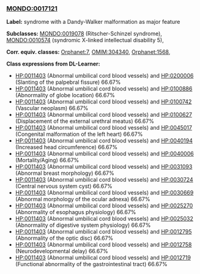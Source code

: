 
### [MONDO:0017121](http://purl.obolibrary.org/obo/MONDO_0017121)
**Label:** syndrome with a Dandy-Walker malformation as major feature

**Subclasses:** [MONDO:0019078](http://purl.obolibrary.org/obo/MONDO_0019078) (Ritscher-Schinzel syndrome), [MONDO:0010574](http://purl.obolibrary.org/obo/MONDO_0010574) (syndromic X-linked intellectual disability 5), 

**Corr. equiv. classes:** [Orphanet:7](http://www.orpha.net/ORDO/Orphanet_7), [OMIM:304340](http://purl.obolibrary.org/obo/OMIM_304340), [Orphanet:1568](http://www.orpha.net/ORDO/Orphanet_1568), 

**Class expressions from DL-Learner:**

- [HP:0011403](http://purl.obolibrary.org/obo/HP_0011403) (Abnormal umbilical cord blood vessels) and [HP:0200006](http://purl.obolibrary.org/obo/HP_0200006) (Slanting of the palpebral fissure) 66.67%
- [HP:0011403](http://purl.obolibrary.org/obo/HP_0011403) (Abnormal umbilical cord blood vessels) and [HP:0100886](http://purl.obolibrary.org/obo/HP_0100886) (Abnormality of globe location) 66.67%
- [HP:0011403](http://purl.obolibrary.org/obo/HP_0011403) (Abnormal umbilical cord blood vessels) and [HP:0100742](http://purl.obolibrary.org/obo/HP_0100742) (Vascular neoplasm) 66.67%
- [HP:0011403](http://purl.obolibrary.org/obo/HP_0011403) (Abnormal umbilical cord blood vessels) and [HP:0100627](http://purl.obolibrary.org/obo/HP_0100627) (Displacement of the external urethral meatus) 66.67%
- [HP:0011403](http://purl.obolibrary.org/obo/HP_0011403) (Abnormal umbilical cord blood vessels) and [HP:0045017](http://purl.obolibrary.org/obo/HP_0045017) (Congenital malformation of the left heart) 66.67%
- [HP:0011403](http://purl.obolibrary.org/obo/HP_0011403) (Abnormal umbilical cord blood vessels) and [HP:0040194](http://purl.obolibrary.org/obo/HP_0040194) (Increased head circumference) 66.67%
- [HP:0011403](http://purl.obolibrary.org/obo/HP_0011403) (Abnormal umbilical cord blood vessels) and [HP:0040006](http://purl.obolibrary.org/obo/HP_0040006) (Mortality/Aging) 66.67%
- [HP:0011403](http://purl.obolibrary.org/obo/HP_0011403) (Abnormal umbilical cord blood vessels) and [HP:0031093](http://purl.obolibrary.org/obo/HP_0031093) (Abnormal breast morphology) 66.67%
- [HP:0011403](http://purl.obolibrary.org/obo/HP_0011403) (Abnormal umbilical cord blood vessels) and [HP:0030724](http://purl.obolibrary.org/obo/HP_0030724) (Central nervous system cyst) 66.67%
- [HP:0011403](http://purl.obolibrary.org/obo/HP_0011403) (Abnormal umbilical cord blood vessels) and [HP:0030669](http://purl.obolibrary.org/obo/HP_0030669) (Abnormal morphology of the ocular adnexa) 66.67%
- [HP:0011403](http://purl.obolibrary.org/obo/HP_0011403) (Abnormal umbilical cord blood vessels) and [HP:0025270](http://purl.obolibrary.org/obo/HP_0025270) (Abnormality of esophagus physiology) 66.67%
- [HP:0011403](http://purl.obolibrary.org/obo/HP_0011403) (Abnormal umbilical cord blood vessels) and [HP:0025032](http://purl.obolibrary.org/obo/HP_0025032) (Abnormality of digestive system physiology) 66.67%
- [HP:0011403](http://purl.obolibrary.org/obo/HP_0011403) (Abnormal umbilical cord blood vessels) and [HP:0012795](http://purl.obolibrary.org/obo/HP_0012795) (Abnormality of the optic disc) 66.67%
- [HP:0011403](http://purl.obolibrary.org/obo/HP_0011403) (Abnormal umbilical cord blood vessels) and [HP:0012758](http://purl.obolibrary.org/obo/HP_0012758) (Neurodevelopmental delay) 66.67%
- [HP:0011403](http://purl.obolibrary.org/obo/HP_0011403) (Abnormal umbilical cord blood vessels) and [HP:0012719](http://purl.obolibrary.org/obo/HP_0012719) (Functional abnormality of the gastrointestinal tract) 66.67%


